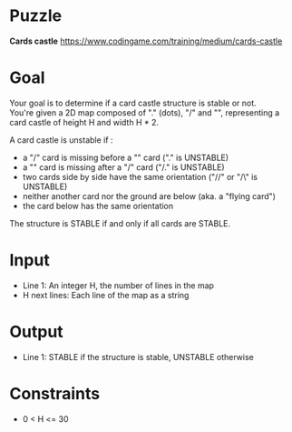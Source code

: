 # Puzzle
**Cards castle** https://www.codingame.com/training/medium/cards-castle

# Goal
Your goal is to determine if a card castle structure is stable or not.  
You're given a 2D map composed of "." (dots), "/" and "\", representing a card castle of height H and width H * 2.

A card castle is unstable if :  
- a "/" card is missing before a "\" card (".\" is UNSTABLE)
- a "\" card is missing after a "/" card ("/." is UNSTABLE)
- two cards side by side have the same orientation ("//\" or "/\\" is UNSTABLE)
- neither another card nor the ground are below (aka. a "flying card")
- the card below has the same orientation

The structure is STABLE if and only if all cards are STABLE.

# Input
* Line 1: An integer H, the number of lines in the map
* H next lines: Each line of the map as a string

# Output
* Line 1: STABLE if the structure is stable, UNSTABLE otherwise

# Constraints
* 0 < H <= 30
